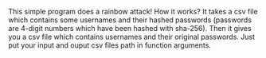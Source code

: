 This simple program does a rainbow attack!
How it works?
It takes a csv file which contains some usernames and their hashed passwords (passwords are 4-digit numbers which have been hashed with sha-256).
Then it gives you a csv file which contains usernames and their original passwords.
Just put your input and ouput csv files path in function arguments.
